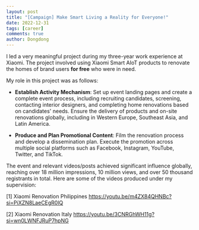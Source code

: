 ```yaml
---
layout: post
title: "[Campaign] Make Smart Living a Reality for Everyone!"
date: 2022-12-31
tags: [career]
comments: true
author: Dongdong
---
```


I led a very meaningful project during my three-year work experience at Xiaomi. The project involved using Xiaomi Smart AIoT products to renovate the homes of brand users **for free** who were in need.

My role in this project was as follows:

- **Establish Activity Mechanism**: Set up event landing pages and create a complete event process, including recruiting candidates, screening, contacting interior designers, and completing home renovations based on candidates' needs. Ensure the delivery of products and on-site renovations globally, including in Western Europe, Southeast Asia, and Latin America.

- **Produce and Plan Promotional Content**: Film the renovation process and develop a dissemination plan. Execute the promotion across multiple social platforms such as Facebook, Instagram, YouTube, Twitter, and TikTok.

The event and relevant videos/posts achieved significant influence globally, reaching over 18 million impressions, 10 million views, and over 50 thousand registrants in total. Here are some of the videos produced under my supervision:

[1] Xiaomi Renovation Philippines <https://youtu.be/m4ZX84QHNBc?si=PiXZN8LaeCEgR0lQ>

[2] Xiaomi Renovation Italy <https://youtu.be/3CNRGhWH11g?si=wn0LWNFJRuP7hpNG>
